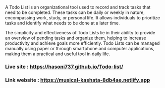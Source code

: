 
A Todo List is an organizational tool used to record and track tasks that need to be completed. These tasks can be daily or weekly in nature, encompassing work, study, or personal life. It allows individuals to prioritize tasks and identify what needs to be done at a later time.

The simplicity and effectiveness of Todo Lists lie in their ability to provide an overview of pending tasks and organize them, helping to increase productivity and achieve goals more efficiently. Todo Lists can be managed manually using paper or through smartphone and computer applications, making them a practical and useful tool in daily life.
### Live site : https://hasoni737.github.io/Todo-list/
### Link website : https://musical-kashata-8db4ae.netlify.app
